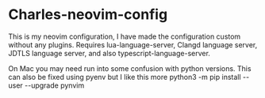 # Charles-neovim-config
This is my neovim configuration, I have made the configuration custom without any plugins. Requires lua-language-server, Clangd language server, JDTLS language server, and also typescript-language-server.

On Mac you may need run into some confusion with python versions. This can also be fixed using pyenv but I like this more
python3 -m pip install --user --upgrade pynvim
